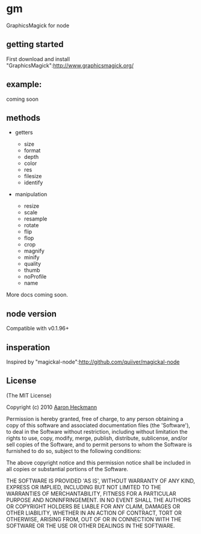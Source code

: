 # gm
GraphicsMagick for node

## getting started
First download and install "GraphicsMagick":http://www.graphicsmagick.org/

## example:
     
  coming soon

## methods

  - getters
    - size
    - format
    - depth
    - color
    - res
    - filesize
    - identify

  - manipulation
    - resize
    - scale
    - resample
    - rotate
    - flip
    - flop
    - crop
    - magnify
    - minify
    - quality
    - thumb
    - noProfile
    - name
 
  More docs coming soon.
  
## node version
Compatible with v0.1.96+
  
## insperation
Inspired by "magickal-node":http://github.com/quiiver/magickal-node
   
## License 

(The MIT License)

Copyright (c) 2010 [Aaron Heckmann](aaron.heckmann+github@gmail.com)

Permission is hereby granted, free of charge, to any person obtaining
a copy of this software and associated documentation files (the
'Software'), to deal in the Software without restriction, including
without limitation the rights to use, copy, modify, merge, publish,
distribute, sublicense, and/or sell copies of the Software, and to
permit persons to whom the Software is furnished to do so, subject to
the following conditions:

The above copyright notice and this permission notice shall be
included in all copies or substantial portions of the Software.

THE SOFTWARE IS PROVIDED 'AS IS', WITHOUT WARRANTY OF ANY KIND,
EXPRESS OR IMPLIED, INCLUDING BUT NOT LIMITED TO THE WARRANTIES OF
MERCHANTABILITY, FITNESS FOR A PARTICULAR PURPOSE AND NONINFRINGEMENT.
IN NO EVENT SHALL THE AUTHORS OR COPYRIGHT HOLDERS BE LIABLE FOR ANY
CLAIM, DAMAGES OR OTHER LIABILITY, WHETHER IN AN ACTION OF CONTRACT,
TORT OR OTHERWISE, ARISING FROM, OUT OF OR IN CONNECTION WITH THE
SOFTWARE OR THE USE OR OTHER DEALINGS IN THE SOFTWARE.
